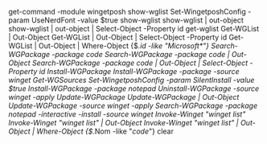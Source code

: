 get-command -module wingetposh
show-wglist
Set-WingetposhConfig -param UseNerdFont -value $true
show-wglist
show-wglist | out-object
show-wglist | out-object | Select-Object -Property id
get-wglist
Get-WGList | Out-Object
Get-WGList | Out-Object | Select-Object -Property id
Get-WGList | Out-Object | Where-Object {$_.id -like "Microsoft*"}
Search-WGPackage -package code
Search-WGPackage -package code | Out-Object
Search-WGPackage -package code | Out-Object | Select-Object -Property id
Install-WGPackage
Install-WGPackage -package -source winget
Get-WGSources
Set-WingetposhConfig -param SilentInstall -value $true
Install-WGPackage -package notepad
Uninstall-WGPackage -source winget -apply
Update-WGPackage
Update-WGPackage | Out-Object
Update-WGPackage -source winget -apply
Search-WGPackage -package notepad -interactive -install -source winget
Invoke-Winget "winget list"
Invoke-Winget "winget list" | Out-Object
Invoke-Winget "winget list" | Out-Object | Where-Object {$_.Nom -like "*code*"}
clear